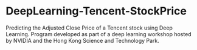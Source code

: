 # DeepLearning-Tencent-StockPrice
Predicting the Adjusted Close Price of a Tencent stock using Deep Learning. Program developed as part of a deep learning workshop hosted by NVIDIA and the Hong Kong Science and Technology Park.
